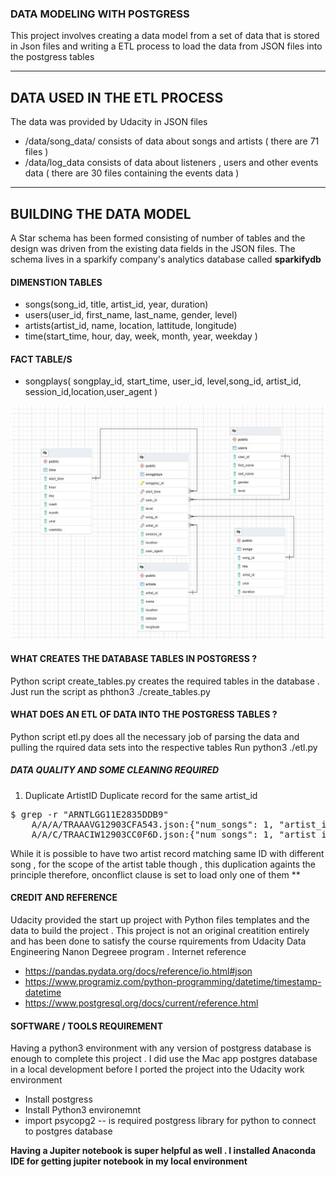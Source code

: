 ### DATA MODELING WITH POSTGRESS 
This project involves creating a data model from a set of data that is stored in Json files  and writing a ETL process to load the data from JSON files into the postgress tables 
***

## DATA USED IN THE ETL PROCESS 
  The data was provided by Udacity in JSON files 

* /data/song_data/ consists of data about songs and artists ( there are 71 files )
* /data/log_data consists of data about listeners , users and other events data ( there are 30 files containing the events data )

***

## BUILDING THE DATA MODEL 
A Star schema has been formed consisting of number of tables  and the design was driven from the existing data fields in the JSON files. 
The schema lives in a sparkify company's analytics database called **sparkifydb**

#### DIMENSTION TABLES 
   * songs(song_id, title, artist_id, year, duration)
   * users(user_id, first_name, last_name, gender, level)
   * artists(artist_id, name, location, lattitude, longitude) 
   * time(start_time, hour, day, week, month, year, weekday )

#### FACT TABLE/S 
  * songplays( songplay_id, start_time, user_id, level,song_id, artist_id, session_id,location,user_agent )

![Optional Text](Images/Erd.JPG)


####  WHAT CREATES THE DATABASE TABLES IN POSTGRESS ? 
  Python script create_tables.py creates the required tables in the database . Just run the script as 
    phthon3 ./create_tables.py 

####  WHAT  DOES AN ETL OF DATA INTO THE POSTGRESS TABLES  ? 
  Python script etl.py does all the necessary job of parsing the data and pulling the rquired data sets into the respective tables
  Run python3 ./etl.py 

##### DATA QUALITY AND SOME CLEANING REQUIRED 
1. Duplicate ArtistID 
   Duplicate record for the same artist_id 
<pre>
$ grep -r "ARNTLGG11E2835DDB9"
    A/A/A/TRAAAVG12903CFA543.json:{"num_songs": 1, "artist_id": "ARNTLGG11E2835DDB9", "artist_latitude": null, "artist_longitude": null, "artist_location": "", "artist_name": "Clp", "song_id": "SOUDSGM12AC9618304", "title": "Insatiable (Instrumental Version)", "duration": 266.39628, "year": 0}
    A/A/C/TRAACIW12903CC0F6D.json:{"num_songs": 1, "artist_id": "ARNTLGG11E2835DDB9", "artist_latitude": null, "artist_longitude": null, "artist_location": "", "artist_name": "Clp", "song_id": "SOZQDIU12A58A7BCF6", "title": "Superconfidential", "duration": 338.31138, "year": 0}
</pre>

While it is possible to have two artist record matching same ID with different song , for the scope of the artist table though , this duplication againts the principle 
therefore, onconflict clause is set to load only one of them 
**

  
####  CREDIT AND REFERENCE 
Udacity provided the start up project with Python files templates and the data to build the project .  This project is not an original creatition entirely and has been done to satisfy the course rquirements from Udacity Data Engineering Nanon Degreee program .
Internet reference 
- https://pandas.pydata.org/docs/reference/io.html#json
- https://www.programiz.com/python-programming/datetime/timestamp-datetime
- https://www.postgresql.org/docs/current/reference.html


#### SOFTWARE / TOOLS REQUIREMENT 
  Having a python3 environment with any version of postgress database is enough to complete this project . I did use the Mac app postgres database in a local development before I ported the project into the Udacity work environment 
  - Install postgress 
  - Install Python3 environemnt 
  - import psycopg2 -- is required postgress library for python to connect to postgres database 

  **Having a Jupiter notebook is super helpful as well . I installed Anaconda IDE for getting jupiter notebook in my local environment**

